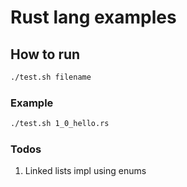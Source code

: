 # Rust lang examples

## How to run

```bash
./test.sh filename
```

### Example
```bash
./test.sh 1_0_hello.rs
```

### Todos
1. Linked lists impl using enums